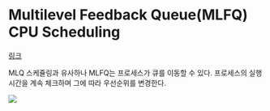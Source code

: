 # Multilevel Feedback Queue(MLFQ) CPU Scheduling

[링크](https://www.geeksforgeeks.org/multilevel-feedback-queue-scheduling-mlfq-cpu-scheduling/)

MLQ 스케쥴링과 유사하나 MLFQ는 프로세스가 큐를 이동할 수 있다. 프로세스의 실행 시간을 계속 체크하며 그에 따라 우선순위를 변경한다.

![](https://media.geeksforgeeks.org/wp-content/uploads/Multilevel-Feedback-Queue-Scheduling-300x269.png)